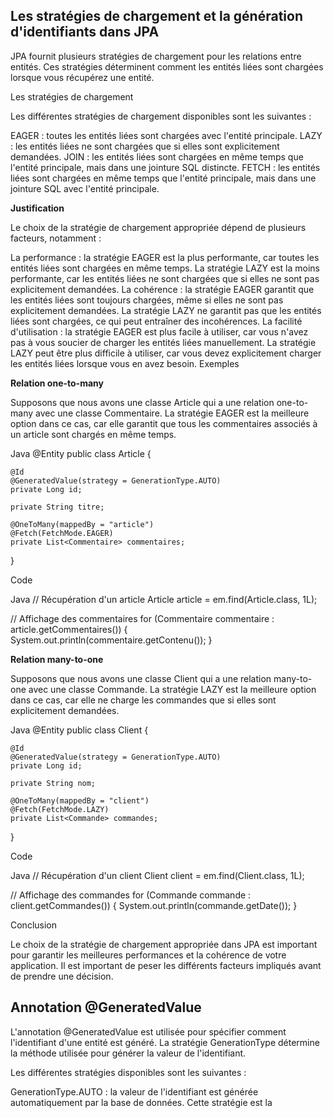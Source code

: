 
## Les stratégies de chargement et la génération d'identifiants dans JPA

JPA fournit plusieurs stratégies de chargement pour les relations entre entités. Ces stratégies déterminent comment les entités liées sont chargées lorsque vous récupérez une entité.

Les stratégies de chargement

Les différentes stratégies de chargement disponibles sont les suivantes :

EAGER : toutes les entités liées sont chargées avec l'entité principale.
LAZY : les entités liées ne sont chargées que si elles sont explicitement demandées.
JOIN : les entités liées sont chargées en même temps que l'entité principale, mais dans une jointure SQL distincte.
FETCH : les entités liées sont chargées en même temps que l'entité principale, mais dans une jointure SQL avec l'entité principale.

**Justification**

Le choix de la stratégie de chargement appropriée dépend de plusieurs facteurs, notamment :

La performance : la stratégie EAGER est la plus performante, car toutes les entités liées sont chargées en même temps. La stratégie LAZY est la moins performante, car les entités liées ne sont chargées que si elles ne sont pas explicitement demandées.
La cohérence : la stratégie EAGER garantit que les entités liées sont toujours chargées, même si elles ne sont pas explicitement demandées. La stratégie LAZY ne garantit pas que les entités liées sont chargées, ce qui peut entraîner des incohérences.
La facilité d'utilisation : la stratégie EAGER est plus facile à utiliser, car vous n'avez pas à vous soucier de charger les entités liées manuellement. La stratégie LAZY peut être plus difficile à utiliser, car vous devez explicitement charger les entités liées lorsque vous en avez besoin.
Exemples

**Relation one-to-many**

Supposons que nous avons une classe Article qui a une relation one-to-many avec une classe Commentaire. La stratégie EAGER est la meilleure option dans ce cas, car elle garantit que tous les commentaires associés à un article sont chargés en même temps.

Java
@Entity
public class Article {

    @Id
    @GeneratedValue(strategy = GenerationType.AUTO)
    private Long id;

    private String titre;

    @OneToMany(mappedBy = "article")
    @Fetch(FetchMode.EAGER)
    private List<Commentaire> commentaires;
}

Code

Java
// Récupération d'un article
Article article = em.find(Article.class, 1L);

// Affichage des commentaires
for (Commentaire commentaire : article.getCommentaires()) {
    System.out.println(commentaire.getContenu());
}

**Relation many-to-one**

Supposons que nous avons une classe Client qui a une relation many-to-one avec une classe Commande. La stratégie LAZY est la meilleure option dans ce cas, car elle ne charge les commandes que si elles sont explicitement demandées.

Java
@Entity
public class Client {

    @Id
    @GeneratedValue(strategy = GenerationType.AUTO)
    private Long id;

    private String nom;

    @OneToMany(mappedBy = "client")
    @Fetch(FetchMode.LAZY)
    private List<Commande> commandes;
}

Code

Java
// Récupération d'un client
Client client = em.find(Client.class, 1L);

// Affichage des commandes
for (Commande commande : client.getCommandes()) {
    System.out.println(commande.getDate());
}

Conclusion

Le choix de la stratégie de chargement appropriée dans JPA est important pour garantir les meilleures performances et la cohérence de votre application. Il est important de peser les différents facteurs impliqués avant de prendre une décision.

##  Annotation  @GeneratedValue

L'annotation @GeneratedValue est utilisée pour spécifier comment l'identifiant d'une entité est généré. La stratégie GenerationType détermine la méthode utilisée pour générer la valeur de l'identifiant.

Les différentes stratégies disponibles sont les suivantes :

GenerationType.AUTO : la valeur de l'identifiant est générée automatiquement par la base de données. Cette stratégie est la
